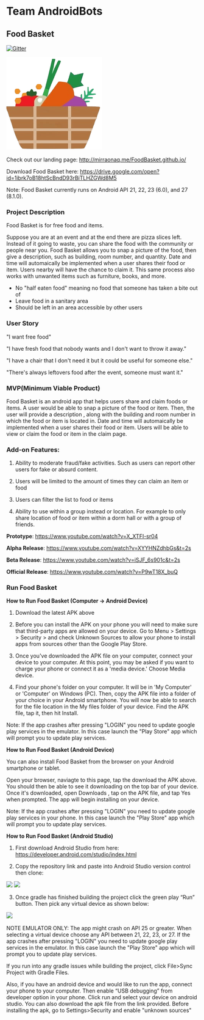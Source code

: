 # Team AndroidBots
## Food Basket

[![Gitter](https://badges.gitter.im/Join%20Chat.svg)](https://gitter.im/AndroidBots/Lobby?utm_source=badge&utm_medium=badge&utm_campaign=pr-badge&utm_content=badge)

![](images/logo.png)

Check out our landing page: http://mirraonaq.me/FoodBasket.github.io/

Download Food Basket here: https://drive.google.com/open?id=1ibrk7oB18htScBndD93rBiTLHZGWd8M5

Note: Food Basket currently runs on Android API 21, 22, 23 (6.0), and 27 (8.1.0).  

### Project Description

Food Basket is for free food and items.

Suppose you are at an event and at the end there are pizza slices left. Instead of it going to waste, you can share the food with the community or people near you. Food Basket allows you to snap a picture of the food, then give a description, such as building, room number, and quantity. Date and time will automaically be implemented when a user shares their food or item. Users nearby will have the chance to claim it. This same process also works with unwanted items such as furniture, books, and more.


- No "half eaten food" meaning no food that someone has taken a bite out of
- Leave food in a sanitary area
- Should be left in an area accessible by other users

### User Story

"I want free food"

"I have fresh food that nobody wants and I don't want to throw it away."

"I have a chair that I don't need it but it could be useful for someone else."

"There's always leftovers food after the event, someone must want it."

### MVP(Minimum Viable Product)

Food Basket is an android app that helps users share and claim foods or items. A user would be able to snap a picture of the food or item. Then, the user will provide a description , along with the building and room number in which the food or item is located in. Date and time will automaically be implemented when a user shares their food or item. Users will be able to view or claim the food or item in the claim page.

### Add-on Features:

1. Ability to moderate fraud/fake activities. Such as users can report other users for fake or absurd content.

2. Users will be limited to the amount of times they can claim an item or food

3. Users can filter the list to food or items

4. Ability to use within a group instead or location. For example to only share location of food or item within a dorm hall or with a group of friends.


**Prototype**:
https://www.youtube.com/watch?v=X_XTFI-sr04

**Alpha Release**:
https://www.youtube.com/watch?v=XYYHNZdhbGs&t=2s

**Beta Release**:
https://www.youtube.com/watch?v=iSJF_6s901c&t=2s

**Official Release**:
https://www.youtube.com/watch?v=P9wT18X_buQ

### Run Food Basket

**How to Run Food Basket (Computer -> Android Device)**

1. Download the latest APK above

2. Before you can install the APK on your phone you will need to make sure that third-party apps are allowed on your device. Go to Menu > Settings > Security > and check Unknown Sources to allow your phone to install apps from sources other than the Google Play Store.

3. Once you've downloaded the APK file on your computer, connect your device to your computer. At this point, you may be asked if you want to charge your phone or connect it as a 'media device.' Choose Media device.

4. Find your phone's folder on your computer. It will be in 'My Computer' or 'Computer' on Windows (PC). Then, copy the APK file into a folder of your choice in your Android smartphone. You will now be able to search for the file location in the My files folder of your device. Find the APK file, tap it, then hit Install.

Note: If the app crashes after pressing "LOGIN" you need to update google play services in the emulator. In this case launch the "Play Store" app which will prompt you to update play services.


**How to Run Food Basket (Android Device)**

You can also install Food Basket from the browser on your Android smartphone or tablet. 

Open your browser, naviagte to this page, tap the download the APK above. You should then be able to see it downloading on the top bar of your device. Once it's downloaded, open Downloads , tap on the APK file, and tap Yes when prompted. The app will begin installing on your device.

Note: If the app crashes after pressing "LOGIN" you need to update google play services in your phone. In this case launch the "Play Store" app which will prompt you to update play services.

**How to Run Food Basket (Android Studio)**

1.	First download Android Studio from here: https://developer.android.com/studio/index.html

2.	Copy the repository link and paste into Android Studio version control then clone:

![](images/one.png)
![](images/two.png)

3. Once gradle has finished building the project click the green play “Run” button. Then pick any virtual device as shown below:

![](images/three.png)

NOTE EMULATOR ONLY: The app might crash on API 25 or greater. When selecting a virtual device choose any API between 21, 22, 23, or 27. If the app crashes after pressing "LOGIN" you need to update google play services in the emulator. In this case launch the "Play Store" app which will prompt you to update play services.

If you run into any gradle issues while building the project, click File>Sync Project with Gradle Files.

Also, if you have an android device and would like to run the app, connect your phone to your computer. Then enable “USB debugging” from developer option in your phone. Click run and select your device on android studio. You can also download the apk file from the link provided. Before installing the apk, go to Settings>Security and enable "unknown sources"


